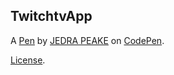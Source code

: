 TwitchtvApp
-----------


A [Pen](https://codepen.io/JedraPeake/pen/MoJXGx) by [JEDRA PEAKE](http://codepen.io/JedraPeake) on [CodePen](http://codepen.io/).

[License](https://codepen.io/JedraPeake/pen/MoJXGx/license).